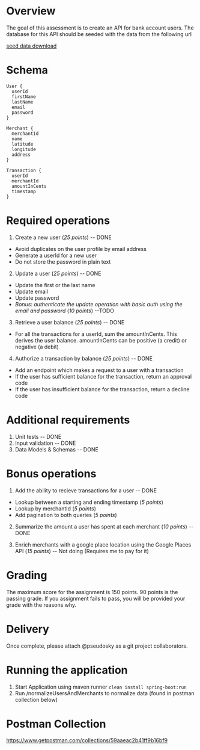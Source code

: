 # Overview

The goal of this assessment is to create an API for bank account users. The database for this API should be seeded with the data from the following url

[seed data download](https://public-interview.s3.amazonaws.com/transactions.zip)

# Schema

```
User {
  userId
  firstName
  lastName
  email
  password
}
```

```
Merchant {
  merchantId
  name
  latitude
  longitude
  address
}
```

```
Transaction {
  userId
  merchantId
  amountInCents
  timestamp
}
```

# Required operations

1. Create a new user (_25 points_) -- DONE
- Avoid duplicates on the user profile by email address
- Generate a userId for a new user
- Do not store the password in plain text

2. Update a user (_25 points_) -- DONE
- Update the first or the last name
- Update email
- Update password
- *Bonus: authenticate the update operation with basic auth using the email and password* (_10 points_) --TODO

3. Retrieve a user balance (_25 points_) -- DONE
- For all the transactions for a userId, sum the amountInCents. This derives the user balance. amountInCents can be positive (a credit) or negative (a debit)

4. Authorize a transaction by balance (_25 points_) -- DONE
- Add an endpoint which makes a request to a user with a transaction
- If the user has sufficient balance for the transaction, return an approval code
- If the user has insufficient balance for the transaction, return a decline code

# Additional requirements

1. Unit tests -- DONE
2. Input validation -- DONE
3. Data Models & Schemas -- DONE

# Bonus operations

1. Add the ability to recieve transactions for a user -- DONE
- Lookup between a starting and ending timestamp (_5 points_)
- Lookup by merchantId (_5 points_)
- Add pagination to both queries (_5 points_)

2. Summarize the amount a user has spent at each merchant (_10 points_) -- DONE

3. Enrich merchants with a google place location using the Google Places API (_15 points_) -- Not doing (Requires me to pay for it)

# Grading

The maximum score for the assignment is 150 points. 90 points is the passing grade. If you assignment fails to pass, you will be provided your grade with the reasons why.

# Delivery

Once complete, please attach @pseudosky as a git project collaborators.


# Running the application

1. Start Application using maven runner `clean install spring-boot:run`
2. Run /normalizeUsersAndMerchants to normalize data (found in postman collection below)


# Postman Collection
https://www.getpostman.com/collections/59aaeac2b41ff9b16bf9
